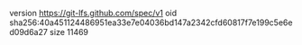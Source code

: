 version https://git-lfs.github.com/spec/v1
oid sha256:40a451124486951ea33e7e04036bd147a2342cfd60817f7e199c5e6ed09d6a27
size 11469
